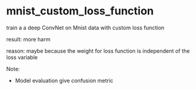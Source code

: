 # mnist_custom_loss_function

train a a deep ConvNet on Mnist data with custom loss function

result: more harm

reason: maybe because the weight for loss function is independent of the loss variable

Note:
 - Model evaluation give confusion metric
